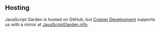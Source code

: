 ## Hosting

JavaScript Garden is hosted on GitHub, but [Cramer Development][1] supports us
with a mirror at [JavaScriptGarden.info][2].

[1]: http://cramerdev.com/
[2]: http://javascriptgarden.info/

